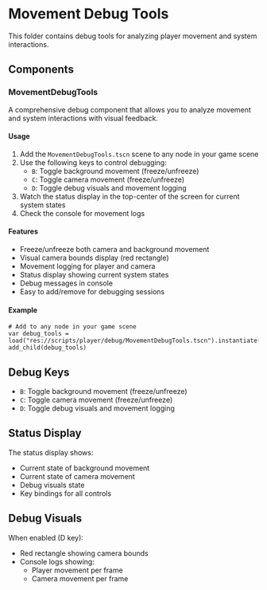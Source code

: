 <!--
WARNING: This file is automatically generated from scripts/player/debug/README.md.
Do not edit this file directly. Make changes to the source README.md instead.
Last updated: 2025-04-24 19:38:03
-->

# Movement Debug Tools

This folder contains debug tools for analyzing player movement and system interactions.

## Components

### MovementDebugTools

A comprehensive debug component that allows you to analyze movement and system interactions with visual feedback.

#### Usage

1. Add the `MovementDebugTools.tscn` scene to any node in your game scene
2. Use the following keys to control debugging:
   - `B`: Toggle background movement (freeze/unfreeze)
   - `C`: Toggle camera movement (freeze/unfreeze)
   - `D`: Toggle debug visuals and movement logging
3. Watch the status display in the top-center of the screen for current system states
4. Check the console for movement logs

#### Features

- Freeze/unfreeze both camera and background movement
- Visual camera bounds display (red rectangle)
- Movement logging for player and camera
- Status display showing current system states
- Debug messages in console
- Easy to add/remove for debugging sessions

#### Example

```gdscript
# Add to any node in your game scene
var debug_tools = load("res://scripts/player/debug/MovementDebugTools.tscn").instantiate()
add_child(debug_tools)
```

## Debug Keys

- `B`: Toggle background movement (freeze/unfreeze)
- `C`: Toggle camera movement (freeze/unfreeze)
- `D`: Toggle debug visuals and movement logging

## Status Display

The status display shows:
- Current state of background movement
- Current state of camera movement
- Debug visuals state
- Key bindings for all controls

## Debug Visuals

When enabled (D key):
- Red rectangle showing camera bounds
- Console logs showing:
  - Player movement per frame
  - Camera movement per frame 
